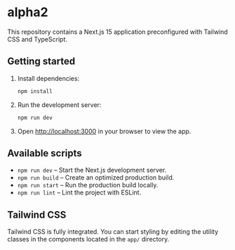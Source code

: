 # alpha2

This repository contains a Next.js 15 application preconfigured with Tailwind CSS and TypeScript.

## Getting started

1. Install dependencies:
   ```bash
   npm install
   ```
2. Run the development server:
   ```bash
   npm run dev
   ```
3. Open [http://localhost:3000](http://localhost:3000) in your browser to view the app.

## Available scripts

- `npm run dev` – Start the Next.js development server.
- `npm run build` – Create an optimized production build.
- `npm run start` – Run the production build locally.
- `npm run lint` – Lint the project with ESLint.

## Tailwind CSS

Tailwind CSS is fully integrated. You can start styling by editing the utility classes in the components located in the `app/` directory.
